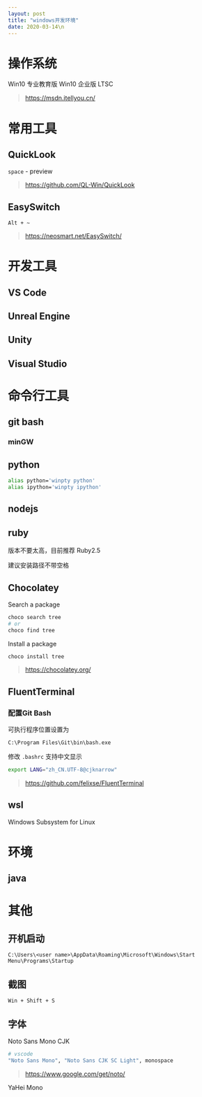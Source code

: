 ```yaml
---
layout: post
title: "windows开发环境"
date: 2020-03-14\n
---
```



# 操作系统

Win10 专业教育版
Win10 企业版 LTSC

> <https://msdn.itellyou.cn/>

# 常用工具

## QuickLook

`space` - preview

> <https://github.com/QL-Win/QuickLook>

## EasySwitch 

`Alt + ~`

> <https://neosmart.net/EasySwitch/>

# 开发工具

## VS Code

## Unreal Engine

## Unity

## Visual Studio

# 命令行工具

## git bash
### minGW

## python

```bash
alias python='winpty python'
alias ipython='winpty ipython'
```

## nodejs

## ruby

版本不要太高，目前推荐 Ruby2.5

建议安装路径不带空格

## Chocolatey

Search a package
```bash
choco search tree
# or
choco find tree
```

Install a package

```bash
choco install tree
```

> <https://chocolatey.org/>

## FluentTerminal

### 配置Git Bash
可执行程序位置设置为

```
C:\Program Files\Git\bin\bash.exe
```

修改 `.bashrc` 支持中文显示

```bash
export LANG="zh_CN.UTF-8@cjknarrow"
```

> <https://github.com/felixse/FluentTerminal>

## wsl
Windows Subsystem for Linux



# 环境

## java

# 其他

## 开机启动

```
C:\Users\<user name>\AppData\Roaming\Microsoft\Windows\Start Menu\Programs\Startup
```

## 截图

`Win + Shift + S`

## 字体

Noto Sans Mono CJK

```bash
# vscode
"Noto Sans Mono", "Noto Sans CJK SC Light", monospace
```

> <https://www.google.com/get/noto/>

YaHei Mono